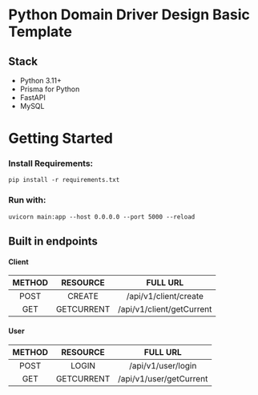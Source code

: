 # Python Domain Driver Design Basic Template

## Stack

- Python 3.11+
- Prisma for Python
- FastAPI
- MySQL

# Getting Started

### Install Requirements:

```pip install -r requirements.txt```

### Run with:

```uvicorn main:app --host 0.0.0.0 --port 5000 --reload```

## Built in endpoints

#### Client

| METHOD 	|  RESOURCE  	|          FULL URL         	|
|:------:	|:----------:	|:-------------------------:	|
| POST   	| CREATE     	| /api/v1/client/create     	|
| GET    	| GETCURRENT 	| /api/v1/client/getCurrent 	|

#### User

| METHOD 	|  RESOURCE  	|          FULL URL         	|
|:------:	|:----------:	|:-------------------------:	|
| POST   	| LOGIN      	| /api/v1/user/login      	|
| GET    	| GETCURRENT 	| /api/v1/user/getCurrent 	|
